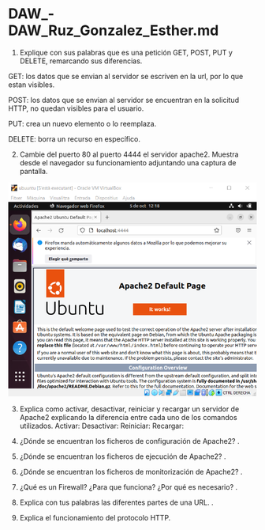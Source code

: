 # DAW_-DAW_Ruz_Gonzalez_Esther.md
1. Explique con sus palabras que es una petición GET, POST, PUT y DELETE,
remarcando sus diferencias.

GET: los datos que se envian al servidor se escriven en la url, por lo que estan visibles.

POST: los datos que se envian al servidor se encuentran en la solicitud HTTP, no quedan visibles para el usuario.

PUT: crea un nuevo elemento o lo reemplaza.

DELETE: borra un recurso en específico.


2. Cambie del puerto 80 al puerto 4444 el servidor apache2. Muestra desde el navegador
su funcionamiento adjuntando una captura de pantalla.

![Alt text](/abc.png)

3. Explica como activar, desactivar, reiniciar y recargar un servidor de Apache2
explicando la diferencia entre cada uno de los comandos utilizados.
Activar:
Desactivar:
Reiniciar:
Recargar:

4. ¿Dónde se encuentran los ficheros de configuración de Apache2?
.
5. ¿Dónde se encuentran los ficheros de ejecución de Apache2?
.
6. ¿Dónde se encuentran los ficheros de monitorización de Apache2?
.
7. ¿Qué es un Firewall? ¿Para que funciona? ¿Por qué es necesario?
.
8. Explica con tus palabras las diferentes partes de una URL.
.
9. Explica el funcionamiento del protocolo HTTP.

